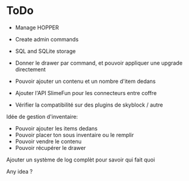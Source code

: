 # ToDo

- Manage HOPPER
- Create admin commands
- SQL and SQLite storage

- Donner le drawer par command, et pouvoir appliquer une upgrade directement
- Pouvoir ajouter un contenu et un nombre d'item dedans

- Ajouter l'API SlimeFun pour les connecteurs entre coffre
- Vérifier la compatibilité sur des plugins de skyblock / autre

Idée de gestion d'inventaire:
- Pouvoir ajouter les items dedans
- Pouvoir placer ton sous inventaire ou le remplir
- Pouvoir vendre le contenu
- Pouvoir récupérer le drawer

Ajouter un système de log complèt pour savoir qui fait quoi

Any idea ?